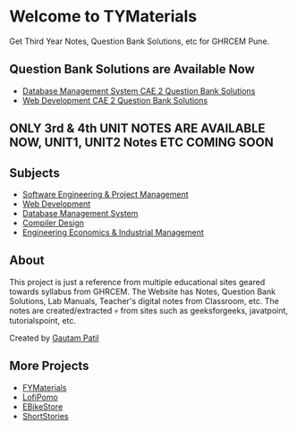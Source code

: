 # Welcome to TYMaterials

Get Third Year Notes, Question Bank Solutions, etc for GHRCEM Pune.

## **Question Bank Solutions are Available Now**

- [Database Management System CAE 2 Question Bank Solutions](dbms/CAE-2-Question-Bank.md)
- [Web Development CAE 2 Question Bank Solutions](WD/CAE-2-Question-Bank.md)

## **ONLY 3rd & 4th UNIT NOTES ARE AVAILABLE NOW, UNIT1, UNIT2 Notes ETC COMING SOON**

## Subjects

- [Software Engineering & Project Management](sepm/index.md)
- [Web Development](WD/index.md)
- [Database Management System](dbms/index.md)
- [Compiler Design](cd/index.md)
- [Engineering Economics & Industrial Management](eeim/index.md)

## About

This project is just a reference from multiple educational sites geared towards syllabus from GHRCEM.
The Website has Notes, Question Bank Solutions, Lab Manuals, Teacher's digital notes from Classroom, etc. The notes are created/extracted :skull: from sites such as geeksforgeeks, javatpoint, tutorialspoint, etc.

Created by [Gautam Patil](https://gautampatil.tech)

## More Projects

- [FYMaterials](https://fymaterials.live)
- [LofiPomo](https://lofipomo.gautampatil11.repl.co)
- [EBikeStore](https://ebikestore.gautampatil.tech)
- [ShortStories](https://short-stories-webapp.vercel.app/)
